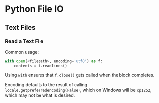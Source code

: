 # Python File IO

## Text Files

### Read a Text File
Common usage:

```Python
with open(<filepath>, encoding='utf8') as f:
    contents = f.readlines()
```

Using `with` ensures that `f.close()` gets called when the block completes.

Encoding defaults to the result of calling `locale.getpreferredencoding(False)`, which on Windows will be `cp1252`, which may not be what is desired.
